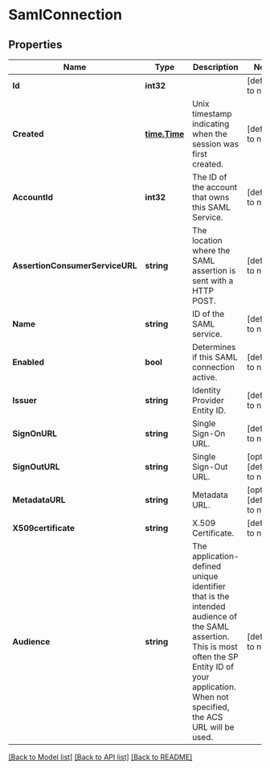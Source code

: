 # SamlConnection

## Properties
Name | Type | Description | Notes
------------ | ------------- | ------------- | -------------
**Id** | **int32** |  | [default to null]
**Created** | [**time.Time**](time.Time.md) | Unix timestamp indicating when the session was first created. | [default to null]
**AccountId** | **int32** | The ID of the account that owns this SAML Service. | [default to null]
**AssertionConsumerServiceURL** | **string** | The location where the SAML assertion is sent with a HTTP POST. | [default to null]
**Name** | **string** | ID of the SAML service. | [default to null]
**Enabled** | **bool** | Determines if this SAML connection active. | [default to null]
**Issuer** | **string** | Identity Provider Entity ID. | [default to null]
**SignOnURL** | **string** | Single Sign-On URL. | [default to null]
**SignOutURL** | **string** | Single Sign-Out URL. | [optional] [default to null]
**MetadataURL** | **string** | Metadata URL. | [optional] [default to null]
**X509certificate** | **string** | X.509 Certificate. | [default to null]
**Audience** | **string** | The application-defined unique identifier that is the intended audience of the SAML assertion.  This is most often the SP Entity ID of your application. When not specified, the ACS URL will be used.  | [default to null]

[[Back to Model list]](../README.md#documentation-for-models) [[Back to API list]](../README.md#documentation-for-api-endpoints) [[Back to README]](../README.md)


